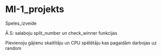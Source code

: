 # MI-1_projekts
 Speles_izveide

 Ā.S:
 salaboju split_number un check_winner funkcijas

 Pievienoju gājienu skaitītāju un CPU spēlētāju kas pagaidām darbojas uz random
